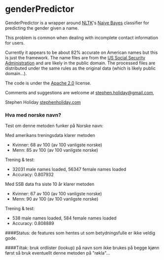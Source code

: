 # genderPredictor #
GenderPredictor is a wrapper around [NLTK](http://www.nltk.org/)'s [Naive Bayes](http://en.wikipedia.org/wiki/Naive_Bayes_classifier) classifier for predicting the gender given a name.

This problem is common when dealing with incomplete contact information for users.

Currently it appears to be about 82% accurate on American names but this is just the framework.
The name files are from the [US Social Security Administration](http://www.ssa.gov/oact/babynames/limits.html) and are likely in the public domain. The processed files are distributed under the same rules as the original data (which is likely public domain...).

The code is under the [Apache 2.0](http://www.apache.org/licenses/LICENSE-2.0) license.

Comments and suggestions are welcome at [stephen.holiday@gmail.com](mailto:stephen.holiday@gmail.com),

Stephen Holiday
[stephenholiday.com](http://stephenholiday.com)



### Hva med norske navn?

Test om denne metoden funker på Norske navn:


Med amerikans treningsdata klarer metoden 
- Kvinner: 68 av 100 (av 100 vanligste norske)
- Menn: 85 av 100 (av 100 vanligste norske)

Trening & test:
- 32031 male names loaded, 56347 female names loaded
- Accuracy: 0.807932


Med SSB data fra siste 10 år klarer metoden
- Kvinner: 67 av 100 (av 100 vanligste norske)
- Menn: 90 av 100 (av 100 vanligste norske)

Trening & test:
- 538 male names loaded, 584 female names loaded
- Accuracy: 0.808889



####Status: 
	de features som hentes ut som betydningsfulle er ikke veldig gode. 

####Tiltak: 
	bruk ordlister (lookup) på navn som ikke brukes på begge kjønn først
    så bruk eventuellt denne metoden på "røkla"...